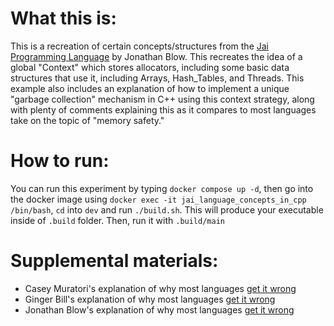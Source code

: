 # What this is:
This is a recreation of certain concepts/structures from the [Jai Programming Language](https://github.com/Jai-Community/Jai-Community-Library/wiki) by Jonathan Blow.
This recreates the idea of a global "Context" which stores allocators, including some basic data structures that use it, including Arrays, Hash_Tables, and Threads.
This example also includes an explanation of how to implement a unique "garbage collection" mechanism in C++ using this context strategy, along with plenty of comments explaining this as it compares to most languages take on the topic of "memory safety."

# How to run:
You can run this experiment by typing `docker compose up -d`, then go into the docker image using `docker exec -it jai_language_concepts_in_cpp /bin/bash`, `cd` into `dev` and run `./build.sh`. This will produce your executable inside of `.build` folder. Then, run it with `.build/main`

# Supplemental materials:
- Casey Muratori's explanation of why most languages [get it wrong](https://www.youtube.com/watch?v=f4ioc8-lDc0&t=4406s)
- Ginger Bill's    explanation of why most languages [get it wrong](https://www.gingerbill.org/article/2020/06/21/the-ownership-semantics-flaw/)
- Jonathan Blow's  explanation of why most languages [get it wrong](https://github.com/WWilliams741/Utilities/blob/main/jai_langauge_concepts_in_cpp/Jonathan_Blow_on_memory_management_in_Jai.txt)